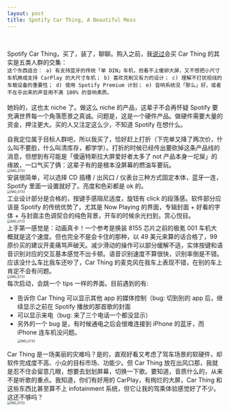 ```yaml
---
layout: post
title: Spotify Car Thing, A Beautiful Mess
---
```

<br>

Spotify Car Thing，买了，装了，聊聊。购入之前，我[说过](https://t.me/theBsideofkk/844)会买 Car Thing 的其实是五类人群的交集：
<br>
``
这个东西适合：
a) 有支持蓝牙的传统「单 DIN」车机，但看不上傻卵大屏，又不想把小尺寸车机换成支持 CarPlay 的大尺寸车机；
b) 喜欢克制又有力的设计；
c) 理解不打扰视线的车载设备的重要性；
d) 使用 Spotify Premium 计划；
e) 音响系统没「那么」好，或者不在乎出来的声音用不满 100% 的音响素质。
``
<br><br>
她妈的，这也太 niche 了。做这么 niche 的产品，这辈子不会再怀疑 Spotify 要充满世界每一个角落愿景之真诚。问题是，这是一个硬件产品。做硬件需要大量的资金，押注更大。买的人又注定这么少，不知道 Spotify 在想什么。<br>
<!--excerpt-->
自我定位属于目标人群吧，所以我买了，恰好赶上打折（下完单又降了两次价，什么叫不要脸，什么叫清库存，都学学）。打折的时候已经传出要砍掉这条产品线的消息，但想到有可能是「傻逼特斯拉大屏爱好者太多了 not 产品本身一坨屎」的缘故，一口气买了俩：这辈子有的是根本没屏幕的燃油车要玩。<br>
<img src="http://wx1.sinaimg.cn/large/6d4c710cly1h5lj1l5j2bj234022oqv5.jpg" alt="IMG_0733" style="zoom:50%;" /><br>
安装很简单，可以选择 CD 插槽 / 出风口 / 仪表台三种方式固定本体，蓝牙一连，Spotify 里面一设置就好了。亮度和色彩都是 ok 的。<br>
<img src="http://wx4.sinaimg.cn/large/6d4c710cly1h5lj1gw4p3j234022oqv5.jpg" alt="IMG_0733" style="zoom:50%;" /><br>
工业设计部分是合格的，按键手感阻尼适度，旋钮有 click 的段落感。软件部分应该是 Spotify 的传统优势了，尤其是 Now Playing 的界面，专辑封面 + 好看的字体 + 与封面主色调契合的纯色背景，开车的时候余光扫到，赏心悦目。<br>
<img src="http://wx2.sinaimg.cn/large/6d4c710cly1h5lj1gcrg1j222o340kjl.jpg" alt="IMG_0733" style="zoom:50%;" /><br>
上手第一感觉是：动画真卡！一个参考是换装 8155 芯片之前的极氪 001 车机大概就是这个速度。但也完全不是会卡住的那种，以 49 美元来算的话合格了，99 原价买的建议开麦痛骂声破天。减少滑动的操作可以部分缓解不适，实体按键和语音识别对应的交互基本感觉不出卡顿。语音识别速度不算很快，识别率倒是不错。应该没什么车比我车还吵了，Car Thing 的麦克风在我车上表现不错，在别的车上肯定不会有问题。<br>
<img src="http://wx3.sinaimg.cn/large/6d4c710cly1h5lj1fx11bj222o340e81.jpg" alt="IMG_0733" style="zoom:50%;" /><br>
每次启动，会跳一个 tips 一样的界面。目前遇到的有: 
- 告诉你 Car Thing 可以显示其他 app 的媒体控制（bug: 切到别的 app 后，继续显示之前在 Spotify 播放的那首歌的封面
- 可以显示来电（bug: 来了三个电话一个都没显示）
- 另外的一个 bug 是，有时候通电之后会很难连接到 iPhone 的蓝牙，而 iPhone 连车机没问题。<br>
<img src="http://wx1.sinaimg.cn/large/6d4c710cly1h5lj1f4mr8j222o340x6p.jpg" alt="IMG_0733" style="zoom:50%;" /><br>

Car Thing 是一场美丽的灾难吗？是的，直观好看又考虑了驾车场景的软硬件，却软件完成度不高、小众的目标市场、功能少。但 Car Thing 放在出风口那，我就是忍不住会留意几眼，想要去划划屏幕，切换一下歌。要知道，音质什么的，从来不是听歌的重点。我知道，你们有好用的 CarPlay，有绚烂的大屏，Car Thing 和这些东西比甚至算不上 infotainment 系统，但它让我的驾乘体验感觉好了不少。这还不够吗？<br>
<img src="http://wx2.sinaimg.cn/large/6d4c710cly1h5lj1ejrxaj234022ob29.jpg" alt="IMG_0733" style="zoom:50%;" /><br>
